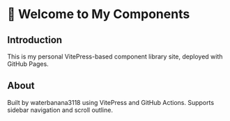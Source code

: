 # 🧁 Welcome to My Components

## Introduction
This is my personal VitePress-based component library site, deployed with GitHub Pages.

## About
Built by waterbanana3118 using VitePress and GitHub Actions. Supports sidebar navigation and scroll outline.
